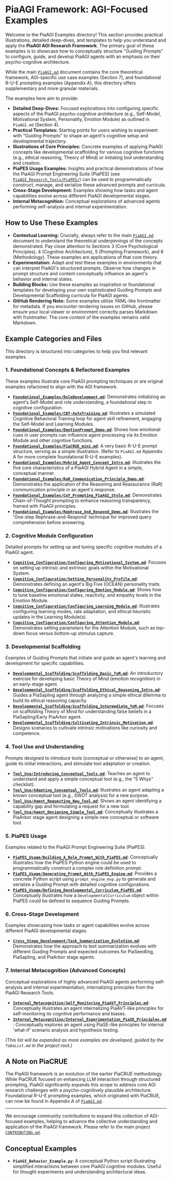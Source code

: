 # PiaAGI Framework: AGI-Focused Examples

Welcome to the PiaAGI Examples directory! This section provides practical illustrations, detailed deep-dives, and templates to help you understand and apply the **PiaAGI AGI Research Framework**. The primary goal of these examples is to showcase how to conceptually structure "Guiding Prompts" to configure, guide, and develop PiaAGI agents with an emphasis on their psycho-cognitive architecture.

While the main [`PiaAGI.md`](../PiaAGI.md) document contains the core theoretical framework, AGI-specific use case examples (Section 7), and foundational R-U-E prompting examples (Appendix A), this directory offers supplementary and more granular materials.

The examples here aim to provide:

*   **Detailed Deep-Dives:** Focused explorations into configuring specific aspects of the PiaAGI psycho-cognitive architecture (e.g., Self-Model, Motivational System, Personality, Emotion Module) as outlined in `PiaAGI.md` (Section 4).
*   **Practical Templates:** Starting points for users wishing to experiment with "Guiding Prompts" to shape an agent's cognitive setup and developmental trajectory.
*   **Illustrations of Core Principles:** Concrete examples of applying PiaAGI concepts like developmental scaffolding for various cognitive functions (e.g., ethical reasoning, Theory of Mind) or initiating tool understanding and creation.
*   **PiaPES Usage Examples:** Insights and practical demonstrations of how the PiaAGI Prompt Engineering Suite (PiaPES) (see [`PiaAGI_Research_Tools/PiaPES/`](../PiaAGI_Research_Tools/PiaPES/)) can be used to programmatically construct, manage, and serialize these advanced prompts and curricula.
*   **Cross-Stage Development:** Examples showing how tasks and agent capabilities evolve across different PiaAGI developmental stages.
*   **Internal Metacognition:** Conceptual explorations of advanced agents performing self-analysis and internal experimentation.


## How to Use These Examples

*   **Contextual Learning:** Crucially, always refer to the main [`PiaAGI.md`](../PiaAGI.md) document to understand the theoretical underpinnings of the concepts demonstrated. Pay close attention to Sections 3 (Core Psychological Principles), 4 (Cognitive Architecture), 5 (Prompting Framework), and 6 (Methodology). These examples are applications of that core theory.
*   **Experimentation:** Adapt and test these examples in environments that can interpret PiaAGI's structured prompts. Observe how changes in prompt structure and content conceptually influence an agent's behavior and internal states.
*   **Building Blocks:** Use these examples as inspiration or foundational templates for developing your own sophisticated Guiding Prompts and Developmental Scaffolding curricula for PiaAGI agents.
*   **GitHub Rendering Note:** Some examples utilize YAML-like frontmatter for metadata. If you encounter rendering issues on GitHub, please ensure your local viewer or environment correctly parses Markdown with frontmatter. The core content of the examples remains valid Markdown.

## Example Categories and Files

This directory is structured into categories to help you find relevant examples.

### 1. Foundational Concepts & Refactored Examples

These examples illustrate core PiaAGI prompting techniques or are original examples refactored to align with the AGI framework.

*   **[`Foundational_Examples/RoleDevelopment.md`](./Foundational_Examples/RoleDevelopment.md)**: Demonstrates initializing an agent's Self-Model and role understanding, a foundational step in cognitive configuration.
*   **[`Foundational_Examples/CBT-AutoTraining.md`](./Foundational_Examples/CBT-AutoTraining.md)**: Illustrates a simulated Cognitive Behavioral Training loop for agent skill refinement, engaging the Self-Model and Learning Modules.
*   **[`Foundational_Examples/EmotionPrompt_Demo.md`](./Foundational_Examples/EmotionPrompt_Demo.md)**: Shows how emotional cues in user prompts can influence agent processing via its Emotion Module and other cognitive functions.
*   **[`Foundational_Examples/PiaCRUE_mini.md`](./Foundational_Examples/PiaCRUE_mini.md)**: A very basic R-U-E prompt structure, serving as a simple illustration. (Refer to `PiaAGI.md` Appendix A for more complete foundational R-U-E examples).
*   **[`Foundational_Examples/Hybrid_Agent_Concept_Intro.md`](./Foundational_Examples/Hybrid_Agent_Concept_Intro.md)**: Illustrates the five core characteristics of a PiaAGI Hybrid Agent in a simple, conceptual manner.
*   **[`Foundational_Examples/RaR_Communication_Principle_Demo.md`](./Foundational_Examples/RaR_Communication_Principle_Demo.md)**: Demonstrates the application of the Reasoning and Reassurance (RaR) communication principle in an agent's response.
*   **[`Foundational_Examples/CoT_Prompting_PiaAGI_Style.md`](./Foundational_Examples/CoT_Prompting_PiaAGI_Style.md)**: Demonstrates Chain-of-Thought prompting to enhance reasoning transparency, framed with PiaAGI principles.
*   **[`Foundational_Examples/Rephrase_And_Respond_Demo.md`](./Foundational_Examples/Rephrase_And_Respond_Demo.md)**: Illustrates the 'One-step Rephrase-and-Respond' technique for improved query comprehension before answering.

### 2. Cognitive Module Configuration

Detailed prompts for setting up and tuning specific cognitive modules of a PiaAGI agent.

*   **[`Cognitive_Configuration/Configuring_Motivational_System.md`](./Cognitive_Configuration/Configuring_Motivational_System.md)**: Focuses on setting up intrinsic and extrinsic goals within the Motivational System.
*   **[`Cognitive_Configuration/Setting_Personality_Profile.md`](./Cognitive_Configuration/Setting_Personality_Profile.md)**: Demonstrates defining an agent's Big Five (OCEAN) personality traits.
*   **[`Cognitive_Configuration/Configuring_Emotion_Module.md`](./Cognitive_Configuration/Configuring_Emotion_Module.md)**: Shows how to tune baseline emotional states, reactivity, and empathy levels in the Emotion Module.
*   **[`Cognitive_Configuration/Configuring_Learning_Module.md`](./Cognitive_Configuration/Configuring_Learning_Module.md)**: Illustrates configuring learning modes, rate adaptation, and ethical heuristic updates in the Learning Module(s).
*   **[`Cognitive_Configuration/Configuring_Attention_Module.md`](./Cognitive_Configuration/Configuring_Attention_Module.md)**: Demonstrates setting parameters for the Attention Module, such as top-down focus versus bottom-up stimulus capture.

### 3. Developmental Scaffolding

Examples of Guiding Prompts that initiate and guide an agent's learning and development for specific capabilities.

*   **[`Developmental_Scaffolding/Scaffolding_Basic_ToM.md`](./Developmental_Scaffolding/Scaffolding_Basic_ToM.md)**: An introductory exercise for developing basic Theory of Mind (emotion recognition) in an early-stage agent.
*   **[`Developmental_Scaffolding/Scaffolding_Ethical_Reasoning_Intro.md`](./Developmental_Scaffolding/Scaffolding_Ethical_Reasoning_Intro.md)**: Guides a PiaSapling agent through analyzing a simple ethical dilemma to build its ethical reasoning capacity.
*   **[`Developmental_Scaffolding/Scaffolding_Intermediate_ToM.md`](./Developmental_Scaffolding/Scaffolding_Intermediate_ToM.md)**: Focuses on scaffolding Theory of Mind for understanding false beliefs in a PiaSapling/Early PiaArbor agent.
*   **[`Developmental_Scaffolding/Cultivating_Intrinsic_Motivation.md`](./Developmental_Scaffolding/Cultivating_Intrinsic_Motivation.md)**: Designs scenarios to cultivate intrinsic motivations like curiosity and competence.

### 4. Tool Use and Understanding

Prompts designed to introduce tools (conceptual or otherwise) to an agent, guide its initial interactions, and stimulate tool adaptation or creation.

*   **[`Tool_Use/Introducing_Conceptual_Tools.md`](./Tool_Use/Introducing_Conceptual_Tools.md)**: Teaches an agent to understand and apply a simple conceptual tool (e.g., the "5 Whys" checklist).
*   **[`Tool_Use/Adapting_Conceptual_Tools.md`](./Tool_Use/Adapting_Conceptual_Tools.md)**: Illustrates an agent adapting a known conceptual tool (e.g., SWOT analysis) for a new purpose.
*   **[`Tool_Use/Agent_Requesting_New_Tool.md`](./Tool_Use/Agent_Requesting_New_Tool.md)**: Shows an agent identifying a capability gap and formulating a request for a new tool.
*   **[`Tool_Use/Agent_Designing_Simple_Tool.md`](./Tool_Use/Agent_Designing_Simple_Tool.md)**: Conceptually illustrates a PiaArbor stage agent designing a simple new conceptual or software tool.

### 5. PiaPES Usage

Examples related to the PiaAGI Prompt Engineering Suite (PiaPES).

*   **[`PiaPES_Usage/Building_A_Role_Prompt_With_PiaPES.md`](./PiaPES_Usage/Building_A_Role_Prompt_With_PiaPES.md)**: Conceptually illustrates how the PiaPES Python engine could be used to programmatically construct a complex role definition prompt.
*   **[`PiaPES_Usage/Generating_Prompt_With_PiaPES_Engine.md`](./PiaPES_Usage/Generating_Prompt_With_PiaPES_Engine.md)**: Provides a concrete Python script using `prompt_engine_mvp.py` to generate and serialize a Guiding Prompt with detailed cognitive configurations.
*   **[`PiaPES_Usage/Defining_Developmental_Curriculum_PiaPES.md`](./PiaPES_Usage/Defining_Developmental_Curriculum_PiaPES.md)**: Conceptually illustrates how a `DevelopmentalCurriculum` object within PiaPES could be defined to sequence Guiding Prompts.

### 6. Cross-Stage Development

Examples showcasing how tasks or agent capabilities evolve across different PiaAGI developmental stages.

*   **[`Cross_Stage_Development/Task_Summarization_Evolution.md`](./Cross_Stage_Development/Task_Summarization_Evolution.md)**: Demonstrates how the approach to text summarization evolves with different Guiding Prompts and expected outcomes for PiaSeedling, PiaSapling, and PiaArbor stage agents.

### 7. Internal Metacognition (Advanced Concepts)

Conceptual explorations of highly advanced PiaAGI agents performing self-analysis and internal experimentation, internalizing principles from the PiaAGI Research Tools.

*   **[`Internal_Metacognition/Self_Monitoring_PiaAVT_Principles.md`](./Internal_Metacognition/Self_Monitoring_PiaAVT_Principles.md)**: Conceptually illustrates an agent internalizing PiaAVT-like principles for self-monitoring its cognitive performance and biases.
*   **[`Internal_Metacognition/Internal_Experimentation_PiaSE_Principles.md`](./Internal_Metacognition/Internal_Experimentation_PiaSE_Principles.md)**: Conceptually explores an agent using PiaSE-like principles for internal 'what-if' scenario analysis and hypothesis testing.

*(This list will be expanded as more examples are developed, guided by the `ToDoList.md` in the project root.)*

## A Note on PiaCRUE

The PiaAGI framework is an evolution of the earlier PiaCRUE methodology. While PiaCRUE focused on enhancing LLM interaction through structured prompting, PiaAGI significantly expands this scope to address core AGI research challenges with a psycho-cognitively plausible architecture. Foundational R-U-E prompting examples, which originated with PiaCRUE, can now be found in Appendix A of [`PiaAGI.md`](../PiaAGI.md).

---

We encourage community contributions to expand this collection of AGI-focused examples, helping to advance the collective understanding and application of the PiaAGI framework. Please refer to the main project [`CONTRIBUTING.md`](../CONTRIBUTING.md).

## Conceptual Examples

*   **`PiaAGI_Behavior_Example.py`**: A conceptual Python script illustrating simplified interactions between core PiaAGI cognitive modules. Useful for thought experiments and understanding architectural ideas.
